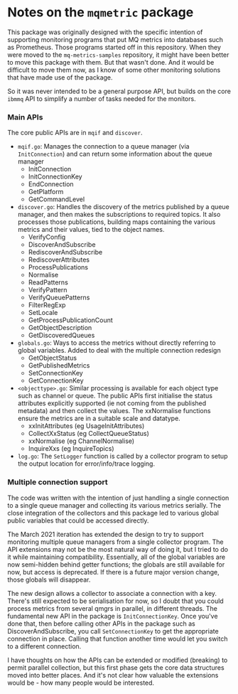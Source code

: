 # Notes on the `mqmetric` package

This package was originally designed with the specific intention of supporting monitoring
programs that put MQ metrics into databases such as Prometheus. Those programs started off in
this repository. When they were moved to the `mq-metrics-samples` repository, it might have been
better to move this package with them. But that wasn't done. And it would be difficult to move them
now, as I know of some other monitoring solutions that have made use of the package.

So it was never intended to be a general purpose API, but builds on the core `ibmmq` API to
simplify a number of tasks needed for the monitors.

### Main APIs
The core public APIs are in `mqif` and `discover`.

* `mqif.go`: Manages the connection to a queue manager (via `InitConnection`) and can
return some information about the queue manager
  * InitConnection
  * InitConnectionKey
  * EndConnection
  * GetPlatform
  * GetCommandLevel
* `discover.go`: Handles the discovery of the metrics published by a queue manager, and then makes the
subscriptions to required topics. It also processes those publications, building maps containing the
various metrics and their values, tied to the object names.
  * VerifyConfig
  * DiscoverAndSubscribe
  * RediscoverAndSubscribe
  * RediscoverAttributes
  * ProcessPublications
  * Normalise
  * ReadPatterns
  * VerifyPattern
  * VerifyQueuePatterns
  * FilterRegExp
  * SetLocale
  * GetProcessPublicationCount
  * GetObjectDescription
  * GetDiscoveredQueues
* `globals.go`: Ways to access the metrics without directly referring to global variables. Added to deal
with the multiple connection redesign
   * GetObjectStatus
   * GetPublishedMetrics
   * SetConnectionKey
   * GetConnectionKey
* `<objecttype>.go`: Similar processing is available for each object type such as channel or queue. The
public APIs first initialise the status attributes explicitly supported (ie not coming from the published metadata)
and then collect the values. The xxNormalise functions ensure the metrics are in a suitable scale and datatype.
  * xxInitAttributes (eg UsageInitAttributes)
  * CollectXxStatus (eg CollectQueueStatus)
  * xxNormalise (eg ChannelNormalise)
  * InquireXxs (eg InquireTopics)
* `log.go`: The `SetLogger` function is called by a collector program to setup the output location for
error/info/trace logging.

### Multiple connection support
The code was written with the intention of just handling a single connection to a single queue manager
and collecting its various metrics serially. The close integration of the collectors and this package led to
various global public variables that could be accessed directly.

The March 2021 iteration has extended the design to try to support
monitoring multiple queue managers from a single collector program. The API extensions may not be
the most natural way of doing it, but I tried to do it while maintaining compatibility. Essentially,
all of the global variables are now semi-hidden behind getter functions; the globals are still available
for now, but access is deprecated. If there is a future major version change, those globals will disappear.

The new design allows a collector to associate a connection with a key. There's still expected to be
serialisation for now, so I doubt that you could process metrics from several qmgrs in parallel, in different
threads. The fundamental new API in the package is `InitConnectionKey`. Once you've done that, then
before calling other APIs in the package such as DiscoverAndSubscribe, you call `SetConnectionKey` to get the
appropriate connection in place. Calling that function another time would let you switch to a
different connection.

I have thoughts on how the APIs can be extended or modified (breaking) to permit parallel collection,
but this first phase gets the core data structures moved into better places. And it's not clear how valuable
the extensions would be - how many people would be interested.
